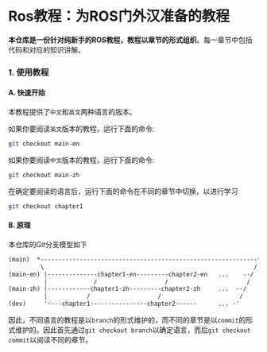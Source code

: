 # Ros教程：为ROS门外汉准备的教程

**本仓库是一份针对纯新手的ROS教程，教程以章节的形式组织**。每一章节中包括代码和对应的知识讲解。



### 1. 使用教程

#### A. 快速开始

本教程提供了`中文`和`英文`两种语言的版本。 

如果你要阅读`英文`版本的教程，运行下面的命令:

```sh
git checkout main-en
```

如果你要阅读`中文`版本的教程，运行下面的命令:

```sh
git checkout main-zh
```

在确定要阅读的语言后，运行下面的命令在不同的章节中切换，以进行学习

```sh
git checkout chapter1
```



#### B. 原理

本仓库的Git分支模型如下

```txt
(main)  *-------------------------------------------------------------*--final bool
         \                                                           /
(main-en) |--------------chapter1-en---------chapter2-en   ...    --/
          |             /                   /                      /
(main-zh) |------------chapter1-zh---------chapter2-zh     ...  --/
          |           /                   /                      /
(dev)     '----chapter1----------------chapter2------      ... -'
```

因此，不同语言的教程是以`branch`的形式维护的，而不同的章节是以`commit`的形式维护的。因此首先通过`git checkout branch`以确定语言，而后`git checkout commit`以阅读不同的章节。



